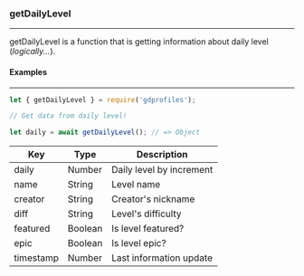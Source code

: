 ### getDailyLevel
-----------------

getDailyLevel is a function that is getting information about daily level (*logically...*).

#### Examples
-------------

```js
let { getDailyLevel } = require('gdprofiles');

// Get data from daily level!

let daily = await getDailyLevel(); // => Object
```

| Key       | Type    | Description              |
|-----------|---------|--------------------------|
| daily     | Number  | Daily level by increment |
| name      | String  | Level name               |
| creator   | String  | Creator's nickname       |
| diff      | String  | Level's difficulty       |
| featured  | Boolean | Is level featured?       |
| epic      | Boolean | Is level epic?           |
| timestamp | Number  | Last information update  |
